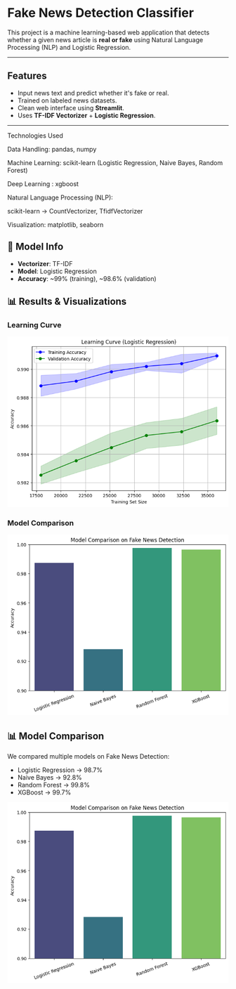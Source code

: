#  Fake News Detection Classifier

This project is a machine learning-based web application that detects whether a given news article is **real or fake** using Natural Language Processing (NLP) and Logistic Regression.

---

##  Features

- Input news text and predict whether it's fake or real.
- Trained on labeled news datasets.
- Clean web interface using **Streamlit**.
- Uses **TF-IDF Vectorizer** + **Logistic Regression**.

---


 Technologies Used

Data Handling: pandas, numpy

Machine Learning: scikit-learn (Logistic Regression, Naive Bayes, Random Forest)

Deep Learning : xgboost

Natural Language Processing (NLP):

scikit-learn → CountVectorizer, TfidfVectorizer

Visualization: matplotlib, seaborn

## 🧠 Model Info

- **Vectorizer**: TF-IDF
- **Model**: Logistic Regression
- **Accuracy**: ~99% (training), ~98.6% (validation)

 ## 📊 Results & Visualizations

### Learning Curve
![Learning Curve](images/learning_curve.png)

### Model Comparison
![Model Comparison](images/model_comparison.png)

## 📊 Model Comparison

We compared multiple models on Fake News Detection:

- Logistic Regression → 98.7%  
- Naive Bayes → 92.8%  
- Random Forest → 99.8%  
- XGBoost → 99.7%  

![Model Comparison](images/model_comparison.png)


